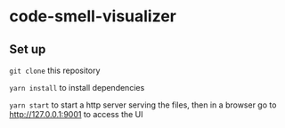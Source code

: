 # code-smell-visualizer

## Set up
`git clone` this repository

`yarn install` to install dependencies

`yarn start` to start a http server serving the files, then in a browser go to http://127.0.0.1:9001 to access the UI
